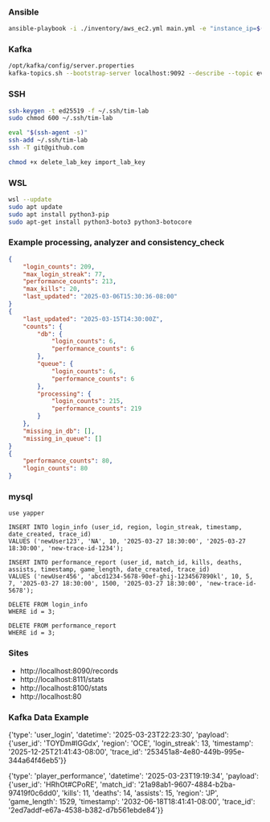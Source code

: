 ### Ansible
```bash
ansible-playbook -i ./inventory/aws_ec2.yml main.yml -e "instance_ip=$(cd '../terraform' && terraform output -raw instance_ip)"
```
### Kafka
```bash
/opt/kafka/config/server.properties
kafka-topics.sh --bootstrap-server localhost:9092 --describe --topic events

```

### SSH
```bash
ssh-keygen -t ed25519 -f ~/.ssh/tim-lab
sudo chmod 600 ~/.ssh/tim-lab

eval "$(ssh-agent -s)"
ssh-add ~/.ssh/tim-lab
ssh -T git@github.com

chmod +x delete_lab_key import_lab_key
```
### WSL
```bash
wsl --update
sudo apt update
sudo apt install python3-pip
sudo apt-get install python3-boto3 python3-botocore
```
### Example processing, analyzer and consistency_check
```json
{
    "login_counts": 209,
    "max_login_streak": 77,
    "performance_counts": 213,
    "max_kills": 20,
    "last_updated": "2025-03-06T15:30:36-08:00"
}
{
    "last_updated": "2025-03-15T14:30:00Z",
    "counts": {
        "db": {
            "login_counts": 6,
            "performance_counts": 6
        },
        "queue": {
            "login_counts": 6,
            "performance_counts": 6
        },
        "processing": {
            "login_counts": 215,
            "performance_counts": 219
        }
    },
    "missing_in_db": [],
    "missing_in_queue": []
}
{
    "performance_counts": 80,
    "login_counts": 80
}
```
### mysql
```mysql
use yapper

INSERT INTO login_info (user_id, region, login_streak, timestamp, date_created, trace_id)
VALUES ('newUser123', 'NA', 10, '2025-03-27 18:30:00', '2025-03-27 18:30:00', 'new-trace-id-1234');

INSERT INTO performance_report (user_id, match_id, kills, deaths, assists, timestamp, game_length, date_created, trace_id)
VALUES ('newUser456', 'abcd1234-5678-90ef-ghij-1234567890kl', 10, 5, 7, '2025-03-27 18:30:00', 1500, '2025-03-27 18:30:00', 'new-trace-id-5678');

DELETE FROM login_info
WHERE id = 3;

DELETE FROM performance_report
WHERE id = 3;
```

### Sites
- http://localhost:8090/records
- http://localhost:8111/stats
- http://localhost:8100/stats
- http://localhost:80


### Kafka Data Example 
{'type': 'user_login', 'datetime': '2025-03-23T22:23:30', 'payload': {'user_id': 'TOYDm#lGGdx', 'region': 'OCE', 'login_streak': 13, 'timestamp': '2025-12-25T21:41:43-08:00', 'trace_id': '253451a8-4e80-449b-995e-344a64f46eb5'}}

{'type': 'player_performance', 'datetime': '2025-03-23T19:19:34', 'payload': {'user_id': 'HRhOt#CPoRE', 'match_id': '21a98ab1-9607-4884-b2ba-97419f0c6dd0', 'kills': 11, 'deaths': 14, 'assists': 15, 'region': 'JP', 'game_length': 1529, 'timestamp': '2032-06-18T18:41:41-08:00', 'trace_id': '2ed7addf-e67a-4538-b382-d7b561ebde84'}}